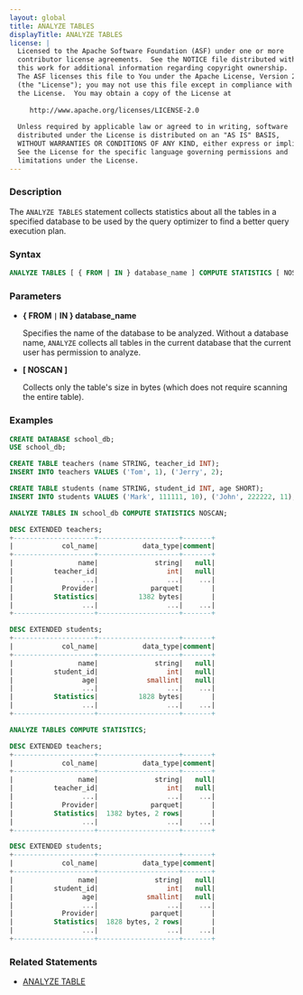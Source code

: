 ```yaml
---
layout: global
title: ANALYZE TABLES
displayTitle: ANALYZE TABLES
license: |
  Licensed to the Apache Software Foundation (ASF) under one or more
  contributor license agreements.  See the NOTICE file distributed with
  this work for additional information regarding copyright ownership.
  The ASF licenses this file to You under the Apache License, Version 2.0
  (the "License"); you may not use this file except in compliance with
  the License.  You may obtain a copy of the License at
 
     http://www.apache.org/licenses/LICENSE-2.0
 
  Unless required by applicable law or agreed to in writing, software
  distributed under the License is distributed on an "AS IS" BASIS,
  WITHOUT WARRANTIES OR CONDITIONS OF ANY KIND, either express or implied.
  See the License for the specific language governing permissions and
  limitations under the License.
---
```


### Description

The `ANALYZE TABLES` statement collects statistics about all the tables in a specified database to be used by the query optimizer to find a better query execution plan.

### Syntax

```sql
ANALYZE TABLES [ { FROM | IN } database_name ] COMPUTE STATISTICS [ NOSCAN ]
```

### Parameters

* **{ FROM `|` IN } database_name**

    Specifies the name of the database to be analyzed. Without a database name, `ANALYZE` collects all tables in the current database that the current user has permission to analyze.

* **[ NOSCAN ]**

    Collects only the table's size in bytes (which does not require scanning the entire table).

### Examples

```sql
CREATE DATABASE school_db;
USE school_db;

CREATE TABLE teachers (name STRING, teacher_id INT);
INSERT INTO teachers VALUES ('Tom', 1), ('Jerry', 2);

CREATE TABLE students (name STRING, student_id INT, age SHORT);
INSERT INTO students VALUES ('Mark', 111111, 10), ('John', 222222, 11);

ANALYZE TABLES IN school_db COMPUTE STATISTICS NOSCAN;

DESC EXTENDED teachers;
+--------------------+--------------------+-------+
|            col_name|           data_type|comment|
+--------------------+--------------------+-------+
|                name|              string|   null|
|          teacher_id|                 int|   null|
|                 ...|                 ...|    ...|
|            Provider|             parquet|       |
|          Statistics|          1382 bytes|       |
|                 ...|                 ...|    ...|
+--------------------+--------------------+-------+

DESC EXTENDED students;
+--------------------+--------------------+-------+
|            col_name|           data_type|comment|
+--------------------+--------------------+-------+
|                name|              string|   null|
|          student_id|                 int|   null|
|                 age|            smallint|   null|
|                 ...|                 ...|    ...|
|          Statistics|          1828 bytes|       |
|                 ...|                 ...|    ...|
+--------------------+--------------------+-------+

ANALYZE TABLES COMPUTE STATISTICS;

DESC EXTENDED teachers;
+--------------------+--------------------+-------+
|            col_name|           data_type|comment|
+--------------------+--------------------+-------+
|                name|              string|   null|
|          teacher_id|                 int|   null|
|                 ...|                 ...|    ...|
|            Provider|             parquet|       |
|          Statistics|  1382 bytes, 2 rows|       |
|                 ...|                 ...|    ...|
+--------------------+--------------------+-------+

DESC EXTENDED students;
+--------------------+--------------------+-------+
|            col_name|           data_type|comment|
+--------------------+--------------------+-------+
|                name|              string|   null|
|          student_id|                 int|   null|
|                 age|            smallint|   null|
|                 ...|                 ...|    ...|
|            Provider|             parquet|       |
|          Statistics|  1828 bytes, 2 rows|       |
|                 ...|                 ...|    ...|
+--------------------+--------------------+-------+
```

### Related Statements

* [ANALYZE TABLE](sql-ref-syntax-aux-analyze-table.html)
